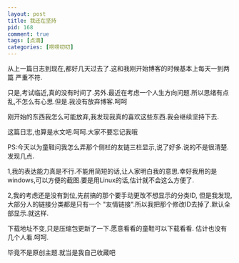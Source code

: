 ```yaml
--- 
layout: post
title: 我还在坚持
pid: 168
comment: true
tags: [点滴]
categories: [唠唠叨叨]
---
```

从上一篇日志到现在,都好几天过去了.这和我刚开始博客的时候基本上每天一到两篇 严重不符.

只是,考试临近,真的没有时间了.另外.最近在考虑一个人生方向问题.所以思绪有点乱,不怎么有心思.但是.我没有放弃博客.呵呵

刚开始的东西我怎么可能放弃,我发现我真的喜欢这些东西.我会继续坚持下去.

这篇日志,也算是水文吧.呵呵.大家不要忘记我哦

PS:今天以为童鞋问我怎么弄那个侧栏的友链三栏显示,说了好多.说的不是很清楚.
发现几点.

1,我的表达能力真是不行.不能用简短的话,让人家明白我的意思.幸好我用的是windows,可以方便的截图.要是用Linux的话,估计就不会这么方便了.

2,我的考虑还是没有到位,先前搞的那个要手动更改不想显示的分类ID, 但是我发现,大部分人的链接分类都是只有一个 "友情链接".所以我把那个修改ID去掉了.默认全部显示.就这样. 

下载地址不变,只是压缩包更新了一下.愿意看看的童鞋可以下载看看. 估计也没有几个人看.呵呵.

毕竟不是原创主题.就当是我自己收藏吧
